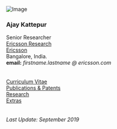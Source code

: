 
![Image](https://ajaykattepur.github.io/ajaykattepur/ajay.jpg)
   
### Ajay Kattepur  

Senior Researcher      
[Ericsson Research](https://twitter.com/ericssonlabs?lang=en)  
[Ericsson](https://www.ericsson.com/en)  
Bangalore, India.   
**email:** _firstname.lastname @ ericsson.com_  
&nbsp;  
&nbsp;     
[Curriculum Vitae](cv.md)   
[Publications & Patents](publications.md)  
[Research](research.md)    
[Extras](extras.md)   
&nbsp;  
&nbsp;  
_Last Update: September 2019_
